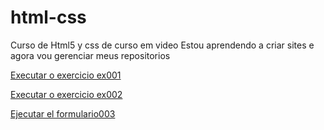 # html-css

Curso de Html5 y css de curso em video
Estou aprendendo a criar sites e agora vou gerenciar meus repositorios

<a href="https://ismartinezrizo.github.io/html-css/exercicios/ex001/index.html">Executar o exercicio ex001</a>

<a href="https://ismartinezrizo.github.io/html-css/exercicios/ex002/index.html">Executar o exercicio ex002</a>

<a href="https://ismartinezrizo.github.io/html-css/exercicios/ex025/form003.html">Ejecutar el formulario003</a>

